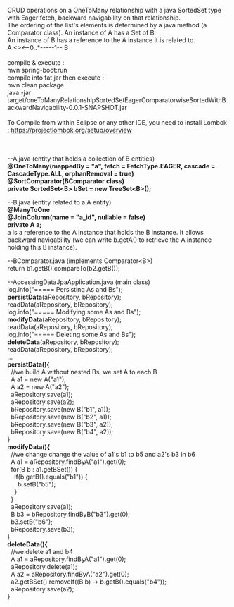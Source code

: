 CRUD operations on a OneToMany relationship with a java SortedSet type with Eager fetch, backward navigability on that relationship.<br/>
The ordering of the list's elements is determined by a java method (a Comparator class).
An instance of A has a Set of B.<br/>
An instance of B has a reference to the A instance it is related to.<br/>
A <><--0..*-----1-- B<br/>
<br/>
compile & execute :<br/>
mvn spring-boot:run<br/>
compile into fat jar then execute :<br/>
mvn clean package<br/>
java -jar target/oneToManyRelationshipSortedSetEagerComparatorwiseSortedWithBackwardNavigability-0.0.1-SNAPSHOT.jar<br/>
<br/>
To Compile from within Eclipse or any other IDE, you need to install Lombok : https://projectlombok.org/setup/overview<br/>
<br/>
<br/>

--A.java (entity that holds a collection of B entities)<br/>
<b>@OneToMany(mappedBy = "a", fetch = FetchType.EAGER, cascade = CascadeType.ALL, orphanRemoval = true)<br/>
@SortComparator(BComparator.class)<br/>
private SortedSet&lt;B&gt; bSet = new TreeSet&lt;B&gt;();</b><br/>

--B.java (entity related to a A entity)<br/>
<b>@ManyToOne<br/>
@JoinColumn(name = "a_id", nullable = false)<br/>
private A a;</b><br/>
a is a reference to the A instance that holds the B instance. It allows backward navigability (we can write b.getA() to retrieve the A instance holding this B instance).<br/>

--BComparator.java (implements Comparator&lt;B&gt;)<br/>
return b1.getB().compareTo(b2.getB());<br/>

--AccessingDataJpaApplication.java (main class)<br/>
log.info("===== Persisting As and Bs");<br/>
<b>persistData</b>(aRepository, bRepository);<br/>
readData(aRepository, bRepository);<br/>
log.info("===== Modifying some As and Bs");<br/>
<b>modifyData</b>(aRepository, bRepository);<br/>
readData(aRepository, bRepository);<br/>
log.info("===== Deleting some As and Bs");<br/>
<b>deleteData</b>(aRepository, bRepository);<br/>
readData(aRepository, bRepository);<br/>
...<br/>
<b>persistData(){</b><br/>
&nbsp;&nbsp;//we build A without nested Bs, we set A to each B<br/>
&nbsp;&nbsp;A a1 = new A("a1");<br/>
&nbsp;&nbsp;A a2 = new A("a2");<br/>
&nbsp;&nbsp;aRepository.save(a1);<br/>
&nbsp;&nbsp;aRepository.save(a2);<br/>
&nbsp;&nbsp;bRepository.save(new B("b1", a1));<br/>
&nbsp;&nbsp;bRepository.save(new B("b2", a1));<br/>
&nbsp;&nbsp;bRepository.save(new B("b3", a2));<br/>
&nbsp;&nbsp;bRepository.save(new B("b4", a2));<br/>
}<br/>
<b>modifyData(){</b><br/>
&nbsp;&nbsp;//we change change the value of a1's b1 to b5 and a2's b3 in b6<br/>
&nbsp;&nbsp;A a1 = aRepository.findByA("a1").get(0);<br/>
&nbsp;&nbsp;for(B b : a1.getBSet()) {<br/>
&nbsp;&nbsp;&nbsp;&nbsp;if(b.getB().equals("b1")) {<br/>
&nbsp;&nbsp;&nbsp;&nbsp;&nbsp;&nbsp;b.setB("b5");<br/>
&nbsp;&nbsp;&nbsp;&nbsp;}<br/>
&nbsp;&nbsp;}<br/>
&nbsp;&nbsp;aRepository.save(a1);<br/>
&nbsp;&nbsp;B b3 = bRepository.findByB("b3").get(0);<br/>
&nbsp;&nbsp;b3.setB("b6");<br/>
&nbsp;&nbsp;bRepository.save(b3);<br/>
}<br/>
<b>deleteData(){</b><br/>
&nbsp;&nbsp;//we delete a1 and b4<br/>
&nbsp;&nbsp;A a1 = aRepository.findByA("a1").get(0);<br/>
&nbsp;&nbsp;aRepository.delete(a1);<br/>
&nbsp;&nbsp;A a2 = aRepository.findByA("a2").get(0);<br/>
&nbsp;&nbsp;a2.getBSet().removeIf((B b) -> b.getB().equals("b4"));<br/>
&nbsp;&nbsp;aRepository.save(a2);<br/>
}<br/>